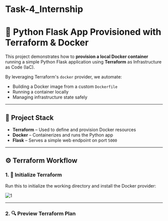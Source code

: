 # Task-4_Internship

# 🚀 Python Flask App Provisioned with Terraform & Docker

This project demonstrates how to **provision a local Docker container** running a simple Python Flask application using **Terraform** as Infrastructure as Code (IaC).

By leveraging Terraform's `docker` provider, we automate:
- Building a Docker image from a custom `Dockerfile`
- Running a container locally
- Managing infrastructure state safely

---

## 🧱 Project Stack

- **Terraform** – Used to define and provision Docker resources
- **Docker** – Containerizes and runs the Python app
- **Flask** – Serves a simple web endpoint on port `5000`

---

## ⚙️ Terraform Workflow

### 1. 🔧 Initialize Terraform
Run this to initialize the working directory and install the Docker provider:


![1](https://github.com/user-attachments/assets/64f17e34-3763-4c1a-9098-9c600faf7adc)


---

### 2. 🔍 Preview Terraform Plan
